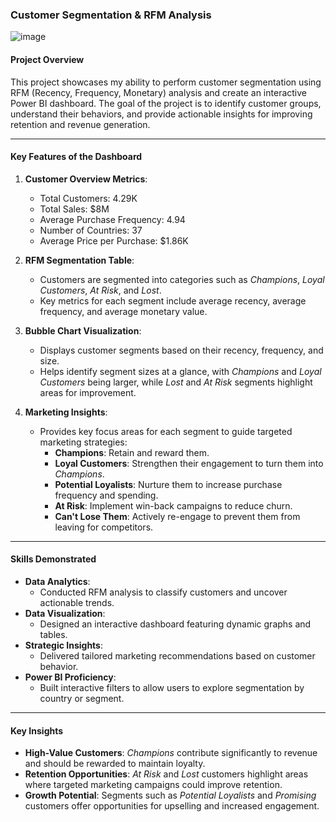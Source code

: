 ### Customer Segmentation & RFM Analysis
![image](https://github.com/user-attachments/assets/b3b082f9-af8d-42ee-ad32-281646d6410e)

#### Project Overview
This project showcases my ability to perform customer segmentation using RFM (Recency, Frequency, Monetary) analysis and create an interactive Power BI dashboard. The goal of the project is to identify customer groups, understand their behaviors, and provide actionable insights for improving retention and revenue generation.

---

#### Key Features of the Dashboard
1. **Customer Overview Metrics**:
   - Total Customers: 4.29K
   - Total Sales: $8M
   - Average Purchase Frequency: 4.94
   - Number of Countries: 37
   - Average Price per Purchase: $1.86K

2. **RFM Segmentation Table**:
   - Customers are segmented into categories such as *Champions*, *Loyal Customers*, *At Risk*, and *Lost*.
   - Key metrics for each segment include average recency, average frequency, and average monetary value.

3. **Bubble Chart Visualization**:
   - Displays customer segments based on their recency, frequency, and size.
   - Helps identify segment sizes at a glance, with *Champions* and *Loyal Customers* being larger, while *Lost* and *At Risk* segments highlight areas for improvement.

4. **Marketing Insights**:
   - Provides key focus areas for each segment to guide targeted marketing strategies:
     - **Champions**: Retain and reward them.
     - **Loyal Customers**: Strengthen their engagement to turn them into *Champions*.
     - **Potential Loyalists**: Nurture them to increase purchase frequency and spending.
     - **At Risk**: Implement win-back campaigns to reduce churn.
     - **Can't Lose Them**: Actively re-engage to prevent them from leaving for competitors.

---

#### Skills Demonstrated
- **Data Analytics**:
   - Conducted RFM analysis to classify customers and uncover actionable trends.
- **Data Visualization**:
   - Designed an interactive dashboard featuring dynamic graphs and tables.
- **Strategic Insights**:
   - Delivered tailored marketing recommendations based on customer behavior.
- **Power BI Proficiency**:
   - Built interactive filters to allow users to explore segmentation by country or segment.

---

#### Key Insights
- **High-Value Customers**: *Champions* contribute significantly to revenue and should be rewarded to maintain loyalty.
- **Retention Opportunities**: *At Risk* and *Lost* customers highlight areas where targeted marketing campaigns could improve retention.
- **Growth Potential**: Segments such as *Potential Loyalists* and *Promising* customers offer opportunities for upselling and increased engagement.
